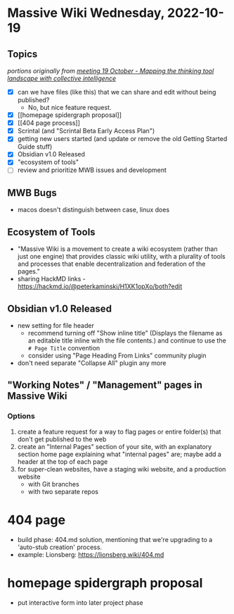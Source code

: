# Massive Wiki Wednesday, 2022-10-19

## Topics

_portions originally from [meeting 19 October \- Mapping the thinking tool landscape with collective intelligence](https://dainty-sable-264aa3.netlify.app/project/meeting_19_october)_

* [x] can we have files (like this) that we can share and edit without being published?
    * No, but nice feature request.
* [x] [[homepage spidergraph proposal]]
* [x] [[404 page process]]
* [x] Scrintal (and "Scrintal Beta Early Access Plan")
* [x] getting new users started (and update or remove the old Getting Started Guide stuff)
* [x] Obsidian v1.0 Released
* [x] "ecosystem of tools"
* [ ] review and prioritize MWB issues and development

## MWB Bugs

- macos doesn't distinguish between case, linux does

## Ecosystem of Tools

- "Massive Wiki is a movement to create a wiki ecosystem (rather than just one engine) that provides classic wiki utility, with a plurality of tools and processes that enable decentralization and federation of the pages."
- sharing HackMD links - https://hackmd.io/@peterkaminski/H1XK1opXo/both?edit

## Obsidian v1.0 Released

- new setting for file header
    - recommend turning off "Show inline title" (Displays the filename as an editable title inline with the file contents.) and continue to use the `# Page Title` convention
    - consider using "Page Heading From Links" community plugin
- don't need separate "Collapse All" plugin any more

## "Working Notes" / "Management" pages in Massive Wiki

### Options

1. create a feature request for a way to flag pages or entire folder(s) that don't get published to the web
2. create an "Internal Pages" section of your site, with an explanatory section home page explaining what "internal pages" are; maybe add a header at the top of each page
3. for super-clean websites, have a staging wiki website, and a production website
    - with Git branches
    - with two separate repos

# 404 page
* build phase: 404.md solution, mentioning that we're upgrading to a 'auto-stub creation' process.
* example: Lionsberg: https://lionsberg.wiki/404.md

# homepage spidergraph proposal
* put interactive form into later project phase